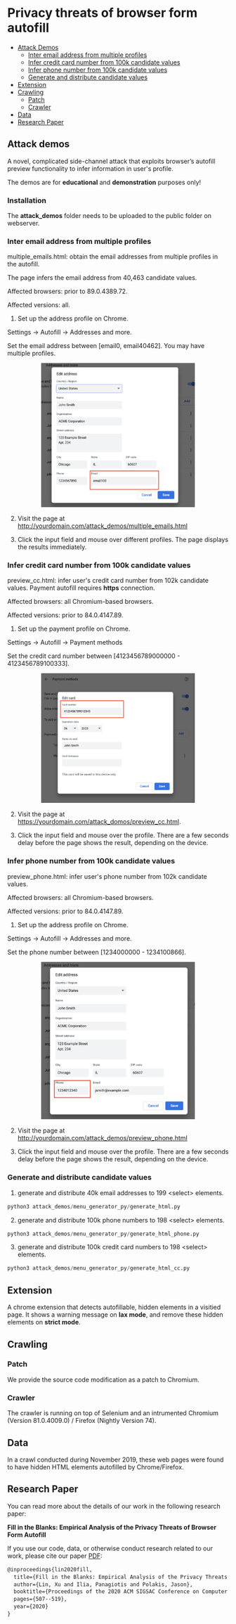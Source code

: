 
# Privacy threats of browser form autofill

- [Attack Demos](#Attack-demos)
    - [Inter email address from multiple profiles](#Inter-email-address-from-multiple-profiles)
    - [Infer credit card number from 100k candidate values](#Infer-credit-card-number-from-100k-candidate-values)
    - [Infer phone number from 100k candidate values](#Infer-phone-number-from-100k-candidate-values)
    - [Generate and distribute candidate values](#Generate-and-distribute-candidate-values)
- [Extension](#Extension)
- [Crawling](#Crawling)
    - [Patch](#Patch)
    - [Crawler](#Crawler)
- [Data](#data)
- [Research Paper](#Research-Paper)

## Attack demos
A novel, complicated side-channel attack that exploits browser’s autofill preview functionality to infer information in user's profile.

The demos are for **educational** and **demonstration** purposes only!

### Installation
The **attack_demos** folder needs to be uploaded to the public folder on webserver.

### Inter email address from multiple profiles

multiple_emails.html: obtain the email addresses from multiple profiles in the autofill.

The page infers the email address from 40,463 candidate values.

Affected browsers: prior to 89.0.4389.72.

Affected versions: all.

1. Set up the address profile on Chrome.

Settings -> Autofill -> Addresses and more.

Set the email address between [email0, email40462]. You may have multiple profiles.

<p align="center">
<img src="./attack_demos/screenshots/email.png" width="350"/>
</p>

2. Visit the page at  http://yourdomain.com/attack_demos/multiple_emails.html

3. Click the input field and mouse over different profiles. The page displays the results immediately.

### Infer credit card number from 100k candidate values
preview_cc.html: infer user's credit card number from 102k candidate values. Payment autofill requires **https** connection.

Affected browsers: all Chromium-based browsers.

Affected versions: prior to 84.0.4147.89.

1. Set up the payment profile on Chrome.

Settings -> Autofill -> Payment methods

Set the credit card number between [4123456789000000 - 4123456789100333].
<p align="center">
<img src="./attack_demos/screenshots/cc_number.png" width="350"/>
</p>

2. Visit the page at https://yourdomain.com/attack_domos/preview_cc.html.

3. Click the input field and mouse over the profile. There are a few seconds delay before the page shows the result, depending on the device.

### Infer phone number from 100k candidate values
preview_phone.html: infer user's phone number from 102k candidate values.

Affected browsers: all Chromium-based browsers.

Affected versions: prior to 84.0.4147.89.

1. Set up the address profile on Chrome.

Settings -> Autofill -> Addresses and more.

Set the phone number between [1234000000 - 1234100866].

<p align="center">
<img src="./attack_demos/screenshots/phone.png" width="350"/>
</p>

2. Visit the page at  http://yourdomain.com/attack_demos/preview_phone.html

3. Click the input field and mouse over the profile. There are a few seconds delay before the page shows the result, depending on the device.
### Generate and distribute candidate values
1. generate and distribute 40k email addresses to 199 &lt;select> elements. 
```python
python3 attack_demos/menu_generator_py/generate_html.py
```
2. generate and distribute 100k phone numbers to 198 &lt;select> elements.
```python
python3 attack_demos/menu_generator_py/generate_html_phone.py
```
3. generate and distribute 100k credit card numbers to 198 &lt;select> elements.
```python
python3 attack_demos/menu_generator_py/generate_html_cc.py
```
## Extension
A chrome extension that detects autofillable, hidden elements in a visitied page. It shows a warning message on **lax mode**, and remove these hidden elements on **strict mode**.

## Crawling

### Patch
We provide the source code modification as a patch to Chromium.
### Crawler
The crawler is running on top of Selenium and an intrumented Chromium (Version 81.0.4009.0) / Firefox (Nightly Version 74).

## Data
In a crawl conducted during November 2019, these web pages were found to have hidden HTML elements autofilled by Chrome/Firefox.

## Research Paper
You can read more about the details of our work in the following research paper:

**Fill in the Blanks: Empirical Analysis of the Privacy Threats of Browser Form Autofill**

If you use our code, data, or otherwise conduct research related to our work, please cite our paper [PDF](https://dl.acm.org/doi/pdf/10.1145/3372297.3417271):
``` tex
@inproceedings{lin2020fill,
  title={Fill in the Blanks: Empirical Analysis of the Privacy Threats of Browser Form Autofill},
  author={Lin, Xu and Ilia, Panagiotis and Polakis, Jason},
  booktitle={Proceedings of the 2020 ACM SIGSAC Conference on Computer and Communications Security},
  pages={507--519},
  year={2020}
}
```